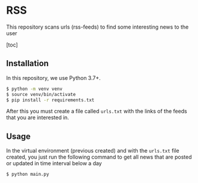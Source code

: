 #  RSS
This repository scans urls (rss-feeds) to find some interesting news to the user

[toc]

## Installation

In this repository, we use Python 3.7+. 


```sh
$ python -m venv venv
$ source venv/bin/activate
$ pip install -r requirements.txt
```

After this you must create a file called `urls.txt` with the links of the feeds that you are interested in.

## Usage

In the virtual environment (previous created) and with the `urls.txt` file created, you just run the following command to get all news that are posted or updated in time interval below a day

```sh
$ python main.py
```

